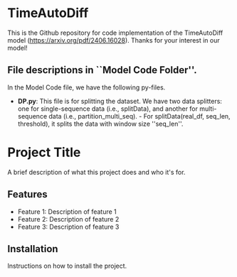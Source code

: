 # TimeAutoDiff
This is the Github repository for code implementation of the TimeAutoDiff model (https://arxiv.org/pdf/2406.16028).
Thanks for your interest in our model! 

## File descriptions in ``Model Code Folder''.
In the Model Code file, we have the following py-files.
 
 - **DP.py**: This file is for splitting the dataset. We have two data splitters: one for single-sequence data (i.e., splitData), and another for multi-sequence data (i.e., partition_multi_seq).
        - For splitData(real_df, seq_len, threshold), it splits the data with window size ''seq_len''.

# Project Title

A brief description of what this project does and who it's for.

## Features

- Feature 1: Description of feature 1
- Feature 2: Description of feature 2
- Feature 3: Description of feature 3

## Installation

Instructions on how to install the project.

```bash

